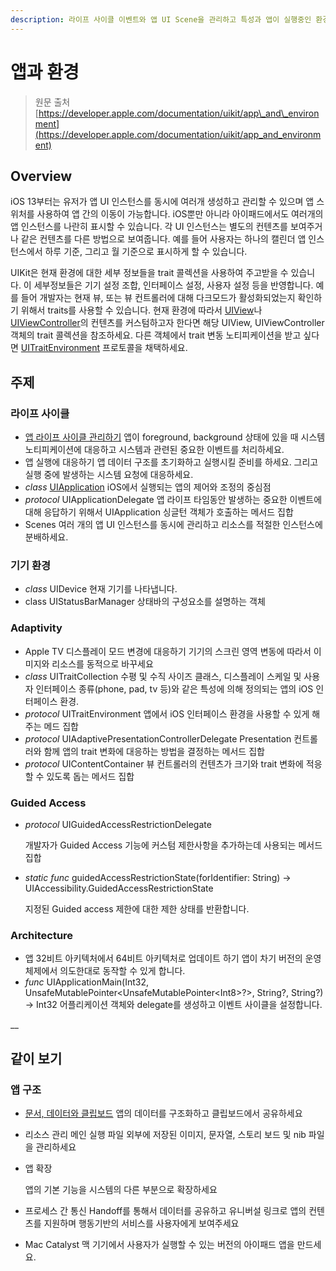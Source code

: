 ```yaml
---
description: 라이프 사이클 이벤트와 앱 UI Scene을 관리하고 특성과 앱이 실행중인 환경에 대한 정보를 얻으세요.
---
```


# 앱과 환경

> 원문 출처  
> [https://developer.apple.com/documentation/uikit/app\_and\_environment](https://developer.apple.com/documentation/uikit/app_and_environment)

## Overview

iOS 13부터는 유저가 앱 UI 인스턴스를 동시에 여러개 생성하고 관리할 수 있으며 앱 스위처를 사용하여 앱 간의 이동이 가능합니다. iOS뿐만 아니라 아이패드에서도 여러개의 앱 인스턴스를 나란히 표시할 수 있습니다. 각 UI 인스턴스는 별도의 컨텐츠를 보여주거나 같은 컨텐츠를 다른 방법으로 보여줍니다. 예를 들어 사용자는 하나의 캘린더 앱 인스턴스에서 하루 기준, 그리고 월 기준으로 표시하게 할 수 있습니다.

UIKit은 현재 환경에 대한 세부 정보들을 trait 콜렉션을 사용하여 주고받을 수 있습니다. 이 세부정보들은 기기 설정 조합, 인터페이스 설정, 사용자 설정 등을 반영합니다. 예를 들어 개발자는 현재 뷰, 또는 뷰 컨트롤러에 대해 다크모드가 활성화되었는지 확인하기 위해서 traits를 사용할 수 있습니다. 현재 환경에 따라서 [UIView](../views_and_controls/uiview.md)나 [UIViewController](../view-controllers/uiviewcontroller.md)의 컨텐츠를 커스텀하고자 한다면 해당 UIView, UIViewController 객체의 trait 콜렉션을 참조하세요. 다른 객체에서 trait 변동 노티피케이션을 받고 싶다면 [UITraitEnvironment](../../../etc/not-found.md) 프로토콜을 채택하세요.

## 주제

### 라이프 사이클

* [앱 라이프 사이클 관리하기](managing_your_app_s_life_cycle.md) 앱이 foreground, background 상태에 있을 때 시스템 노티피케이션에 대응하고 시스템과 관련된 중요한 이벤트를 처리하세요.
* 앱 실행에 대응하기 앱 데이터 구조를 초기화하고 실행시킬 준비를 하세요. 그리고 실행 중에 발생하는 시스템 요청에 대응하세요.
* _class_ [UIApplication](uiapplication.md) iOS에서 실행되는 앱의 제어와 조정의 중심점
* _protocol_ UIApplicationDelegate 앱 라이프 타임동안 발생하는 중요한 이벤트에 대해 응답하기 위해서 UIApplication 싱글턴 객체가 호출하는 메서드 집합
* Scenes 여러 개의 앱 UI 인스턴스를 동시에 관리하고 리소스를 적절한 인스턴스에 분배하세요.

### 기기 환경

* _class_ UIDevice 현재 기기를 나타냅니다.
* class UIStatusBarManager 상태바의 구성요소를 설명하는 객체

### Adaptivity

* Apple TV 디스플레이 모드 변경에 대응하기 기기의 스크린 영역 변동에 따라서 이미지와 리소스를 동적으로 바꾸세요
* _class_ UITraitCollection 수평 및 수직 사이즈 클래스, 디스플레이 스케일 및 사용자 인터페이스 종류\(phone, pad, tv 등\)와 같은 특성에 의해 정의되는 앱의 iOS 인터페이스 환경.
* _protocol_ UITraitEnvironment 앱에서 iOS 인터페이스 환경을 사용할 수 있게 해주는 메드 집합
* _protocol_ UIAdaptivePresentationControllerDelegate Presentation 컨트롤러와 함께 앱의 trait 변화에 대응하는 방법을 결정하는 메서드 집합
* _protocol_ UIContentContainer 뷰 컨트롤러의 컨텐츠가 크기와 trait 변화에 적응할 수 있도록 돕는 메서드 집합

### Guided Access

* _protocol_ UIGuidedAccessRestrictionDelegate

  개발자가 Guided Access 기능에 커스텀 제한사항을 추가하는데 사용되는 메서드 집합

* _static func_ guidedAccessRestrictionState\(forIdentifier: String\) -&gt; UIAccessibility.GuidedAccessRestrictionState

  지정된 Guided access 제한에 대한 제한 상태를 반환합니다.

### Architecture

* 앱 32비트 아키텍처에서 64비트 아키텍처로 업데이트 하기 앱이 차기 버전의 운영체제에서 의도한대로 동작할 수 있게 합니다.
* _func_ UIApplicationMain\(Int32, UnsafeMutablePointer&lt;UnsafeMutablePointer&lt;Int8&gt;?&gt;, String?, String?\) -&gt; Int32 어플리케이션 객체와 delegate를 생성하고 이벤트 사이클을 설정합니다.

\_\_

## 같이 보기

### 앱 구조

* [문서, 데이터와 클립보드](../documents-data-pasteboard.md) 앱의 데이터를 구조화하고 클립보드에서 공유하세요
* 리소스 관리 메인 실행 파일 외부에 저장된 이미지, 문자열, 스토리 보드 및 nib 파일을 관리하세요
* 앱 확장

  앱의 기본 기능을 시스템의 다른 부분으로 확장하세요

* 프로세스 간 통신 Handoff를 통해서 데이터를 공유하고 유니버설 링크로 앱의 컨텐츠를 지원하며 행동기반의 서비스를 사용자에게 보여주세요
* Mac Catalyst 맥 기기에서 사용자가 실행할 수 있는 버전의 아이패드 앱을 만드세요.

